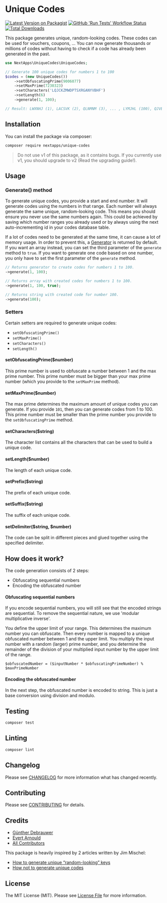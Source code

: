 # Unique Codes

[![Latest Version on Packagist](https://img.shields.io/packagist/v/nextapps/unique-codes.svg?style=flat-square)](https://packagist.org/packages/nextapps/unique-codes)
[![GitHub 'Run Tests' Workflow Status](https://img.shields.io/github/workflow/status/nextapps-be/unique-codes/run-tests?label=tests&style=flat-square&logo=github)](https://github.com/nextapps-be/unique-codes/actions?query=workflow%3Arun-tests)
[![Total Downloads](https://img.shields.io/packagist/dt/nextapps/unique-codes.svg?style=flat-square)](https://packagist.org/packages/nextapps/unique-codes)

This package generates unique, random-looking codes. These codes can be used for vouchers, coupons, ...
You can now generate thousands or millions of codes without having to check if a code has already been generated in the past.

``` php
use NextApps\UniqueCodes\UniqueCodes;

// Generate 100 unique codes for numbers 1 to 100
$codes = (new UniqueCodes())
    ->setObfuscatingPrime(9006077)
    ->setMaxPrime(7230323)
    ->setCharacters('LQJCKZMWDPTSXRGANYVBHF')
    ->setLength(6)
    ->generate(1, 100);

// Result: LWXNHJ (1), LACSVK (2), QLNMNM (3), ... , LYMJHL (100), QJVBVJ (101), LQXGQC (102), ... , LJQ5DJ (7230320), LC17CS (7230321), LZ8J8H (7230322)
```

## Installation

You can install the package via composer:

```bash
composer require nextapps/unique-codes
```
> Do not use v1 of this package, as it contains bugs. If you currently use v1, you should upgrade to v2 (Read the upgrading guide!).

## Usage

### Generate() method

To generate unique codes, you provide a start and end number. It will generate codes using the numbers in that range. Each number will always generate the same unique, random-looking code. This means you should ensure you never use the same numbers again. This could be achieved by saving which number ranges you already used or by always using the next auto-incrementing id in your codes database table.

If a lot of codes need to be generated at the same time, it can cause a lot of memory usage. In order to prevent this, a [Generator](https://www.php.net/manual/en/class.generator.php) is returned by default. If you want an array instead, you can set the third parameter of the `generate` method to `true`. If you want to generate one code based on one number, you only have to set the first parameter of the `generate` method.

```php
// Returns generator to create codes for numbers 1 to 100.
->generate(1, 100);

// Returns array with created codes for numbers 1 to 100.
->generate(1, 100, true);

// Returns string with created code for number 100.
->generate(100);
```

### Setters

Certain setters are required to generate unique codes:
* `setObfuscatingPrime()`
* `setMaxPrime()`
* `setCharacters()`
* `setLength()`

#### setObfuscatingPrime($number)

This prime number is used to obfuscate a number between 1 and the max prime number. This prime number must be bigger than your max prime number (which you provide to the `setMaxPrime` method).

#### setMaxPrime($number)

The max prime determines the maximum amount of unique codes you can generate. If you provide `101`, then you can generate codes from 1 to 100.
This prime number must be smaller than the prime number you provide to the `setObfuscatingPrime` method.

#### setCharacters($string)

The character list contains all the characters that can be used to build a unique code.

#### setLength($number)

The length of each unique code.

#### setPrefix($string)

The prefix of each unique code.

#### setSuffix($string)

The suffix of each unique code.

#### setDelimiter($string, $number)

The code can be split in different pieces and glued together using the specified delimiter.

## How does it work?

The code generation consists of 2 steps:
- Obfuscating sequential numbers
- Encoding the obfuscated number

#### Obfuscating sequential numbers

If you encode sequential numbers, you will still see that the encoded strings are sequential. To remove the sequential nature, we use 'modular multiplicative inverse'.

You define the upper limit of your range. This determines the maximum number you can obfuscate. Then every number is mapped to a unique obfuscated number between 1 and the upper limit. You multiply the input number with a random (larger) prime number, and you determine the remainder of the division of your multiplied input number by the upper limit of the range.

```
$obfuscatedNumber = ($inputNumber * $obfuscatingPrimeNumber) % $maxPrimeNumber
```

#### Encoding the obfuscated number

In the next step, the obfuscated number is encoded to string. This is just a base conversion using division and modulo.

## Testing

``` bash
composer test
```

## Linting

```bash
composer lint
```

## Changelog

Please see [CHANGELOG](CHANGELOG.md) for more information what has changed recently.

## Contributing

Please see [CONTRIBUTING](CONTRIBUTING.md) for details.

## Credits

- [Günther Debrauwer](https://github.com/gdebrauwer)
- [Evert Arnould](https://github.com/earnould)
- [All Contributors](../../contributors)

This package is heavily inspired by 2 articles written by Jim Mischel:
- [How to generate unique “random-looking” keys
](https://web.archive.org/web/20170730030023/http://blog.mischel.com/2017/06/20/how-to-generate-random-looking-keys/)
- [How not to generate unique codes](https://web.archive.org/web/20170823111437/http://blog.mischel.com/2017/05/30/how-not-to-generate-unique-codes/)

## License

The MIT License (MIT). Please see [License File](LICENSE.md) for more information.
